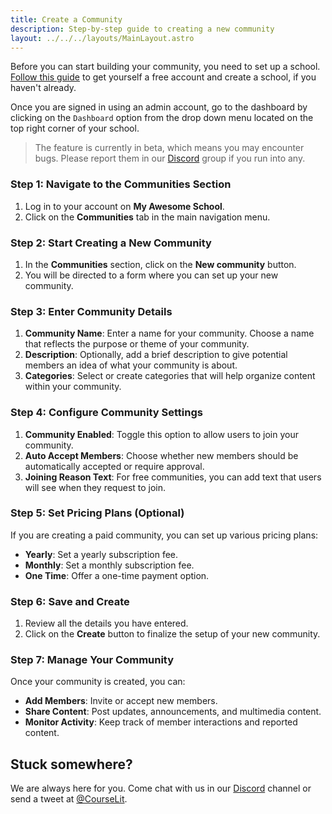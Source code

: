 ```yaml
---
title: Create a Community
description: Step-by-step guide to creating a new community
layout: ../../../layouts/MainLayout.astro
---
```


Before you can start building your community, you need to set up a school. [Follow this guide](/en/schools/create) to get yourself a free account and create a school, if you haven't already.

Once you are signed in using an admin account, go to the dashboard by clicking on the `Dashboard` option from the drop down menu located on the top right corner of your school.

> The feature is currently in beta, which means you may encounter bugs. Please report them in our <a href="https://discord.com/invite/GR4bQsN" target="_blank">Discord</a> group if you run into any.

### Step 1: Navigate to the Communities Section

1. Log in to your account on **My Awesome School**.
2. Click on the **Communities** tab in the main navigation menu.

### Step 2: Start Creating a New Community

1. In the **Communities** section, click on the **New community** button.
2. You will be directed to a form where you can set up your new community.

### Step 3: Enter Community Details

1. **Community Name**: Enter a name for your community. Choose a name that reflects the purpose or theme of your community.
2. **Description**: Optionally, add a brief description to give potential members an idea of what your community is about.
3. **Categories**: Select or create categories that will help organize content within your community.

### Step 4: Configure Community Settings

1. **Community Enabled**: Toggle this option to allow users to join your community.
2. **Auto Accept Members**: Choose whether new members should be automatically accepted or require approval.
3. **Joining Reason Text**: For free communities, you can add text that users will see when they request to join.

### Step 5: Set Pricing Plans (Optional)

If you are creating a paid community, you can set up various pricing plans:

-   **Yearly**: Set a yearly subscription fee.
-   **Monthly**: Set a monthly subscription fee.
-   **One Time**: Offer a one-time payment option.

### Step 6: Save and Create

1. Review all the details you have entered.
2. Click on the **Create** button to finalize the setup of your new community.

### Step 7: Manage Your Community

Once your community is created, you can:

-   **Add Members**: Invite or accept new members.
-   **Share Content**: Post updates, announcements, and multimedia content.
-   **Monitor Activity**: Keep track of member interactions and reported content.

## Stuck somewhere?

We are always here for you. Come chat with us in our <a href="https://discord.com/invite/GR4bQsN" target="_blank">Discord</a> channel or send a tweet at <a href="https://twitter.com/courselit" target="_blank">@CourseLit</a>.
